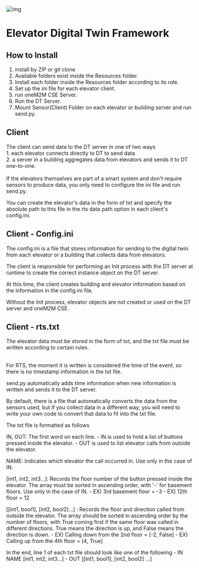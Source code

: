 ![img](https://encrypted-tbn0.gstatic.com/images?q=tbn:ANd9GcSYZQNAE3to-qjsjDn49LWVRkb-3tjRhV7Eww&s)

<h1>Elevator Digital Twin Framework</h1> 

<h2>How to Install</h2>

1. install by ZIP or git clone<br/>
2. Available folders exist inside the Resources folder.
3. Install each folder inside the Resources folder according to its role.
4. Set up the ini file for each elevator client. 
5. run oneM2M CSE Server.
6. Run the DT Server.
7. Mount Sensor(Client) Folder on each elevator or building server and run send.py. 

<h2>Client</h2>
The client can send data to the DT server in one of two ways
<br/>
1. each elevator connects directly to DT to send data<br/>
2. a server in a building aggregates data from elevators and sends it to DT one-to-one.<br/>
<br/>
If the elevators themselves are part of a smart system and don't require sensors to produce data, you only need to configure the ini file and run send.py.

You can create the elevator's data in the form of txt and specify the absolute path to this file in the rts data path option in each client's config.ini.

<h2>Client - Config.ini</h2>
The config.ini is a file that stores information for sending to the digital twin from each elevator or a building that collects data from elevators. 

The client is responsible for performing an Init process with the DT server at runtime to create the correct instance object on the DT server. 

At this time, the client creates building and elevator information based on the information in the config.ini file.

Without the Init process, elevator objects are not created or used on the DT server and oneM2M CSE.

<h2>Client - rts.txt</h2>
The elevator data must be stored in the form of txt, and the txt file must be written according to certain rules.<br/><br/>

For RTS, the moment it is written is considered the time of the event, so there is no timestamp information in the txt file.

send.py automatically adds time information when new information is written and sends it to the DT server.

By default, there is a file that automatically converts the data from the sensors used, but if you collect data in a different way, you will need to write your own code to convert that data to fit into the txt file. 

The txt file is formatted as follows

IN, OUT: The first word on each line. 
	- IN is used to hold a list of buttons pressed inside the elevator.
	- OUT is used to list elevator calls from outside the elevator.

NAME: Indicates which elevator the call occurred in. Use only in the case of IN.

[int1, int2, int3...]: Records the floor number of the button pressed inside the elevator. The array must be sorted in ascending order, with '-' for basement floors. Use only in the case of IN.
	- EX) 3rd basement floor = -3
	- EX) 12th floor = 12

[[int1, bool1], [int2, bool2]...] : Records the floor and direction called from outside the elevator. The array should be sorted in ascending order by the number of floors, with True coming first if the same floor was called in different directions.
True means the direction is up, and False means the direction is down.
	- EX) Calling down from the 2nd floor = [-2, False]
	- EX) Calling up from the 4th floor = [4, True]

In the end, line 1 of each txt file should look like one of the following
	- IN NAME [int1, int2, int3...]
	- OUT [[int1, bool1], [int2, bool2] ...]